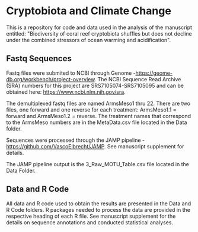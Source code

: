 # Cryptobiota and Climate Change
This is a repository for code and data used in the analysis of the manuscript entitled: "Biodiversity of coral reef cryptobiota shuffles but does not decline under the combined stressors of ocean warming and acidification".

## Fastq Sequences
Fastq files were submited to NCBI through Genome -https://geome-db.org/workbench/project-overview. The NCBI Sequence Read Archive (SRA) numbers for this project are SRS7105074-SRS7105095 and can be obtained here: https://www.ncbi.nlm.nih.gov/sra. 

The demultiplexed fastq files are named ArmsMeso1 thru 22. There are two files, one forward and one reverse for each treatment: ArmsMeso1.1 = forward and ArmsMeso1.2 = reverse. The treatment names that correspond to the ArmsMeso numbers are in the MetaData.csv file located in the Data folder.

Sequences were processed through the JAMP pipeline - https://github.com/VascoElbrecht/JAMP. See manuscript supplement for details.

The JAMP pipeline output is the 3_Raw_MOTU_Table.csv file located in the Data Folder. 

## Data and R Code

All data and R code used to obtain the results are presented in the Data and R Code folders. R packages needed to process the data are provided in the respective heading of each R file. See manuscript supplement for the details on sequence annotations and conducted statistical analyses.

